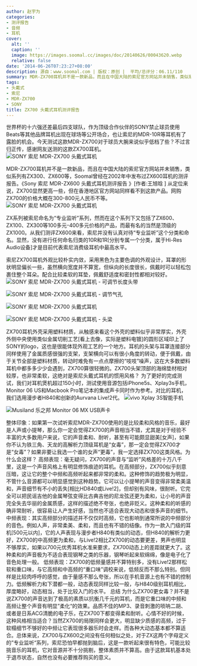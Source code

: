 ```yaml
---
author: 赵宇为
categories:
- 测评报告
- 音频
- 耳机
cover:
  alt: ''
  caption: ''
  image: https://images.soomal.cc/images/doc/20140626/00043620.webp
  relative: false
date: '2014-06-26T07:23:27+08:00'
description: 源自：www.soomal.com | 版权：原创 |  平均/总评分：06.11/110
summary: MDR-ZX700耳机并不是一款新品，而且在中国大陆的索尼官方网站并未销售，类似系列有ZX300、ZX600等，Soomal曾经在2002年中发布过ZX600耳机的测评报告。从定位来说，ZX700显然更高一些，但在香港地区官方网站同样看不到这款产品。网购ZX700的价格大概在300-800元人民币不等。
tags:
- 头戴式
- 索尼
- MDR-ZX700
- SONY
title: ZX700 头戴式耳机测评报告
---
```


世界杯的十六强还差最后四支球队，作为顶级合作伙伴的SONY禁止球员使用Beats等其他品牌耳机出现在球场等公开场合，也让索尼的MDR-10R等耳机有了露脸的机会。今天测试这款MDR-ZX700对于球员大腕来说似乎低档了些？不过言归正传，感谢网友送测的这款ZX700耳机。
![SONY 索尼 MDR-ZX700 头戴式耳机](https://images.soomal.cc/images/doc/20140515/00042500.webp)




MDR-ZX700耳机并不是一款新品，而且在中国大陆的索尼官方网站并未销售，类似系列有ZX300、ZX600等，Soomal曾经在2002年中发布过ZX600耳机的测评报告。《Sony 索尼 MDR-ZX600 头戴式耳机测评报告 》[作者:王旭晗 ]
从定位来说，ZX700显然更高一些，但在香港地区官方网站同样看不到这款产品。网购ZX700的价格大概在300-800元人民币不等。
![SONY 索尼 MDR-ZX700 头戴式耳机](https://images.soomal.cc/images/doc/20140515/00042501.webp)




ZX系列被索尼命名为“专业监听”系列，然而在这个系列下又包括了ZX600、ZX100、ZX300等100多元-400多元价格的产品，而最有名的当然是顶级的ZX1000。从我们测评ZX600来看，索尼并没有认真对待“专业监听”这个分类和命名。显然，没有进行任何命名归类的10R和1R[分别专属一个分类，属于Hi-Res Audio设备]才是目前代表索尼消费级耳机中最高水平。

索尼ZX700耳机外观比较朴实内敛，采用黑色为主要色调的外观设计，耳罩的形状明显偏长一些，虽然横向宽度并不算宽，但纵向的长度很长，佩戴时可以轻松包裹住整个耳朵。配合比较柔软的耳垫，佩戴舒适度和密封性都相对较好。
![SONY 索尼 MDR-ZX700 头戴式耳机 - 可调节长度头带](https://images.soomal.cc/images/doc/20140515/00042503_01.webp)




![SONY 索尼 MDR-ZX700 头戴式耳机 - 调节气孔](https://images.soomal.cc/images/doc/20140515/00042504_01.webp)




![SONY 索尼 MDR-ZX700 头戴式耳机](https://images.soomal.cc/images/doc/20140515/00042509_01.webp)




![SONY 索尼 MDR-ZX700 头戴式耳机 - 头梁](https://images.soomal.cc/images/doc/20140515/00042510_01.webp)




ZX700耳机外壳采用塑料材质，从触感来看这个外壳的塑料似乎非常厚实，外壳外侧中央使用类似金属切削工艺[看上去像，实际是塑料电镀]的圆形区域印上了SONY的logo，这也是很能体现外观工艺的一个地方。耳机的头架与耳罩连接部分同样使用了金属质感很强的支架，支架横向可以有很小角度的转动，便于佩戴，由于关节全部是塑料材质，转动时难免有一点点摩擦的“吱吱”噪声，这在大多数塑料耳机中都多多少少会遇到，ZX700算很轻微的。ZX700头架顶部的海绵垫材相对较厚，也非常柔软，这绝对是索尼头戴式耳机的惯用风格？
为了更好的完成测试，我们对耳机煲机超过150小时，测试使用音源包括iPhone5s、Xplay3s手机，Monitor 06 US和Macbook Pro笔记本的集成声卡同时作为参考。对比的耳机，我们选用漫步者H840和创新的Aurvana Live!2代。
![vivo Xplay 3S智能手机](https://images.soomal.cc/images/doc/20140121/00039805_01.webp)




![Musiland 乐之邦 Monitor 06 MX USB声卡](https://images.soomal.cc/images/doc/20131129/00037936_01.webp)




整体印象：如果第一次试听索尼MDR-ZX700使用的是比较柔和风格的音乐，最好是人声或小提琴，那么你一定会觉得ZX700的声音相当不错，尤其是对于经验不丰富的大多数用户来说，它的声音柔和、耐听，甚至有可能颇显甜美[女声]，如果你不认为铁三角、天龙的高解析力顶级耳机是“女毒”，那一定会觉得ZX700才是“女毒”？如果非要让我选一个谁的女声“更毒”，我一定选择ZX700这类风格。为什么会这样？
高频表现：毫无疑问，ZX700的声音与“监听”风格差的十万八千里，这是一个声音风格上有明显修饰痕迹的耳机。在高频部分，ZX700似乎刻意压暗，这让它的整个中频和高频听起来都非常的柔和。这种修饰的趋势极为明显，不管什么音源都可以明显感觉到这种趋势。它可以让小提琴的声音变得非常柔美温和，声音细节有不小的丢失[相比HD840或Live!2]，但却别有风味，很耐听。它完全可以把民谣吉他的金属琴弦变得比古典吉他的尼龙弦还更为柔和，让小号的声音完全失去华丽的金属质感，这样的描述绝不夸张，也绝非贬义。这种柔和的听感的确非常耐听，很容易让人产生好感，当然也不适合表现大动态和很多声音的细节。
中频表现：其实高频部分的描述并不仅仅时高频，它也影响到通常所说的中频部分的音色。例如人声，非常柔美、柔和，而且也有不错的结像。作为一款入门级的耳机[500元以内]，它的人声表现与漫步者H840有类似的动态，但H840的解析力更好，ZX700的中高频更为柔和，与Live!2相比ZX700的动态要更差，男声也明显不够厚实，如果以700元优秀耳机水准来要求，ZX700动态上的差距就更大了。这种柔和的声音极为不适合表现钢琴之类的乐器，钢琴听起来软绵绵，像是电子化了音色处理一般。
低频表现：ZX700的低频量感并不算特别多，没有Live!2那样松软和重口味，与它高频和中高频的“重口味”调校来说，低频反而不那么特别。但同样是比较肉呼呼的感觉，由于量感不那么夸张，所以在手机音源上也有不错的控制力。低频解析力和下潜都一般，动态表现同样比较一般，与H840级别耳机相比，厚度略好，动态相当，处于比较入门的水平。
总结
为什么ZX700更女毒？并不是说ZX700的声音达到了极高的素质以抗衡几千元的耳机，而是它重口味的中频和高频让整个声音有明显”柔化“的效果。品质不佳的MP3、录音刺激的唢呐二胡、或者是日系ACG清脆的电子乐，在ZX700下都变得柔和耐听。心情不好的时候，这种风格相当适合？当然ZX700的局限同样会更大，明显缺少质感的高频，过于软榻细节不够好的中频让它表现很多器乐时会走样。而各种大动态基本都不算适合。总体来说，ZX700与ZX600之间没有任何相似之处，对于ZX这两个字母定义的”专业监听“系列，索尼恐怕早都抛到脑后，这是一款听起来很有特色，可能比较挑音乐的耳机，它对音源并不十分挑剔，整体素质并不算高。由于这款耳机基本处于退市状态，自然也没有必要推荐购买的意义。